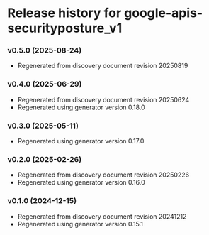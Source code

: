 # Release history for google-apis-securityposture_v1

### v0.5.0 (2025-08-24)

* Regenerated from discovery document revision 20250819

### v0.4.0 (2025-06-29)

* Regenerated from discovery document revision 20250624
* Regenerated using generator version 0.18.0

### v0.3.0 (2025-05-11)

* Regenerated using generator version 0.17.0

### v0.2.0 (2025-02-26)

* Regenerated from discovery document revision 20250226
* Regenerated using generator version 0.16.0

### v0.1.0 (2024-12-15)

* Regenerated from discovery document revision 20241212
* Regenerated using generator version 0.15.1

